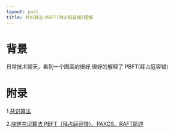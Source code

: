 ```yaml
---
layout: post
title: 共识算法:PBFT(拜占庭容错)图解
---
```


# 背景
日常技术聊天，看到一个图画的很好,很好的解释了 PBFT(拜占庭容错)

# 附录
1.[共识算法](https://www.yuque.com/lurunhao/nl81zh/ariomi)

2.[块链共识算法 PBFT（拜占庭容错）、PAXOS、RAFT简述](https://www.cnblogs.com/cqvoip/p/9967995.html)
